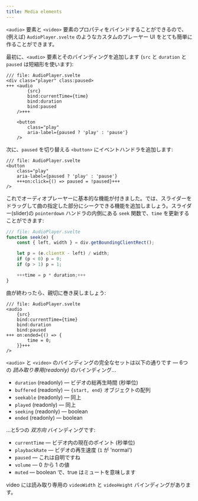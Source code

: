 ```yaml
---
title: Media elements
---
```


`<audio>` 要素と `<video>` 要素のプロパティをバインドすることができるので、(例えば) `AudioPlayer.svelte` のようなカスタムのプレーヤー UI をとても簡単に作ることができます。

最初に、`<audio>` 要素とそのバインディングを追加します (`src` と `duration` と `paused` は短縮形を使います):

```svelte
/// file: AudioPlayer.svelte
<div class="player" class:paused>
+++	<audio
		{src}
		bind:currentTime={time}
		bind:duration
		bind:paused
	/>+++

	<button
		class="play"
		aria-label={paused ? 'play' : 'pause'}
	/>
```

次に、`paused` を切り替える `<button>` にイベントハンドラを追加します:

```svelte
/// file: AudioPlayer.svelte
<button
	class="play"
	aria-label={paused ? 'play' : 'pause'}
	+++on:click={() => paused = !paused}+++
/>
```

これでオーディオプレーヤーに基本的な機能が付きました。では、スライダーをドラッグして曲の指定した部分にシークできる機能を追加しましょう。スライダー(slider)の `pointerdown` ハンドラの内側にある `seek` 関数で、`time` を更新することができます:

```js
/// file: AudioPlayer.svelte
function seek(e) {
	const { left, width } = div.getBoundingClientRect();

	let p = (e.clientX - left) / width;
	if (p < 0) p = 0;
	if (p > 1) p = 1;

	+++time = p * duration;+++
}
```

曲が終わったら、親切に巻き戻しましょう:

```svelte
/// file: AudioPlayer.svelte
<audio
	{src}
	bind:currentTime={time}
	bind:duration
	bind:paused
+++	on:ended={() => {
		time = 0;
	}}+++
/>
```

`<audio>` と `<video>` のバインディングの完全なセットは以下の通りです — 6つの _読み取り専用(readonly)_ のバインディング…

- `duration` (readonly) — ビデオの総再生時間 (秒単位)
- `buffered` (readonly) — `{start, end}` オブジェクトの配列
- `seekable` (readonly) — 同上
- `played` (readonly) — 同上
- `seeking` (readonly) — boolean
- `ended` (readonly) — boolean

…と5つの _双方向_ バインディングです:

- `currentTime` — ビデオ内の現在のポイント (秒単位)
- `playbackRate` — ビデオの再生速度 (`1` が 'normal')
- `paused` — これは自明ですね
- `volume` — 0 から 1 の値
- `muted` — boolean で、true はミュートを意味します

video には読み取り専用の `videoWidth` と `videoHeight` バインディングがあります。

